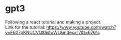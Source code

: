 # gpt3

Following a react tutorial and making a project. <br>
Link for the tutorial: https://www.youtube.com/watch?v=F627pKNUCVQ&list=WL&index=17&t=6761s
